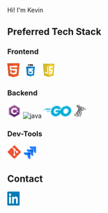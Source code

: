 Hi! I'm Kevin

###

## Preferred Tech Stack

<h3> Frontend</h3>
<p align="left">
  <img src="./icons/html.png" height="32" alt="HTML" style="margin-right:8px;" />
  <img src="./icons/css.png" height="32" alt="CSS" style="margin-right:8px;" />
  <img src="./icons/js.png" height="32" alt="JavaScript" style="margin-right:8px;" />
</p>

<h3> Backend</h3>
<p align="left">
  <img src="./icons/csharp.png" height="32" alt="Csharp" />
  <img src="./icons/java.png.png" height="32" alt="java" />
  <img src="./icons/go.png" height="32" alt="golang" />
  <img src="./icons/mssql.png" height="32" alt="mssql" />
</p>

<h3> Dev-Tools</h3>
<p align="left">
  <img src="./icons/git.png" height="32" alt="Git" />
  <img src="./icons/jira.png" height="32" alt="Jira" />
</p>

###

##  Contact

  <a href="https://www.linkedin.com/in/kevin-stadler-95b487276/" target="_blank" title="Mein LinkedIn-Profil" style="text-decoration: none">
    <img src="./icons/linkedin.png" width="32" height="32" alt="LinkedIn" />
  </a>

###